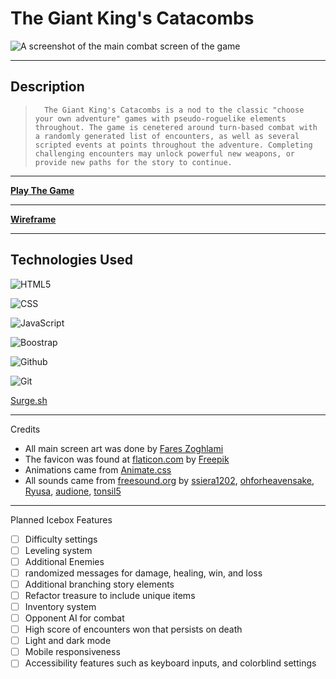 # **The Giant King's Catacombs**
![A screenshot of the main combat screen of the game](https://i.imgur.com/CIATjuq.jpg)

---
## Description
>       The Giant King's Catacombs is a nod to the classic "choose your own adventure" games with pseudo-roguelike elements throughout. The game is cenetered around turn-based combat with a randomly generated list of encounters, as well as several scripted events at points throughout the adventure. Completing challenging encounters may unlock powerful new weapons, or provide new paths for the story to continue.
---
[**Play The Game**](https://giant-kings-catacombs.surge.sh/)

---
[**Wireframe**](https://whimsical.com/sei-project-1-SyawyA69vMFjH7mqMMHi6i)



---
## Technologies Used
![HTML5](https://cdn.iconscout.com/icon/free/png-64/html5-42-1175210.png)

![CSS](https://cdn.iconscout.com/icon/free/png-64/css3-8-1175200.png)

![JavaScript](https://cdn.iconscout.com/icon/free/png-64/javascript-23-1174949.png)

![Boostrap](https://cdn.iconscout.com/icon/free/png-64/bootstrap-6-1175203.png)

![Github](https://cdn.iconscout.com/icon/free/png-64/github-159-721954.png)

![Git](https://cdn.iconscout.com/icon/free/png-64/social-285-116319.png)

[Surge.sh](https://surge.sh/)

---
Credits

- All main screen art was done by [Fares Zoghlami]( https://linktr.ee/approtis)
- The favicon was found at [flaticon.com](https://www.flaticon.com/) by [Freepik](https://www.flaticon.com/authors/freepik)
- Animations came from [Animate.css](https://animate.style/)
- All sounds came from [freesound.org](https://freesound.org/) by [ssiera1202](https://freesound.org/people/ssierra1202/), [ohforheavensake](https://freesound.org/people/ohforheavensake/), [Ryusa](https://freesound.org/people/ryusa/), [audione](https://freesound.org/people/audione/), [tonsil5](https://freesound.org/people/tonsil5/)

---
Planned Icebox Features
- [ ] Difficulty settings
- [ ] Leveling system
- [ ] Additional Enemies
- [ ] randomized messages for damage, healing, win, and loss
- [ ] Additional branching story elements
- [ ] Refactor treasure to include unique items
- [ ] Inventory system
- [ ] Opponent AI for combat
- [ ] High score of encounters won that persists on death
- [ ] Light and dark mode
- [ ] Mobile responsiveness
- [ ] Accessibility features such as keyboard inputs, and colorblind settings